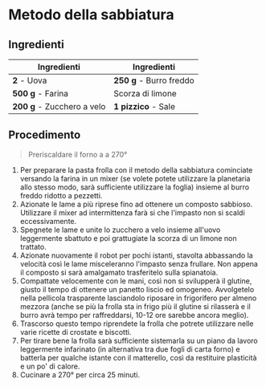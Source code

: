 # Metodo della sabbiatura

## Ingredienti

| Ingredienti                  | Ingredienti             |
| ---------------------------- | ----------------------- |
| **2** - Uova | **250 g** - Burro freddo |
| **500 g** - Farina | Scorza di limone |
| **200 g** - Zucchero a velo | **1 pizzico** - Sale |

## Procedimento

> Preriscaldare il forno a a 270°

1. Per preparare la pasta frolla con il metodo della sabbiatura cominciate versando la farina in un mixer (se volete potete utilizzare la planetaria allo stesso modo, sarà sufficiente utilizzare la foglia) insieme al burro freddo ridotto a pezzetti. 
1. Azionate le lame a più riprese fino ad ottenere un composto sabbioso.  Utilizzare il mixer ad intermittenza farà si che l'impasto non si scaldi eccessivamente.
1. Spegnete le lame e unite lo zucchero a velo insieme all'uovo leggermente sbattuto e poi grattugiate la scorza di un limone non trattato.
1. Azionate nuovamente il robot per pochi istanti, stavolta abbassando la velocità così le lame misceleranno l'impasto senza frullare. Non appena il composto si sarà amalgamato trasferitelo sulla spianatoia.
1. Compattate velocemente con le mani, così non si svilupperà il glutine, giusto il tempo di ottenere un panetto liscio ed omogeneo. Avvolgetelo nella pellicola trasparente lasciandolo riposare in frigorifero per almeno mezzora (anche se più la frolla sta in frigo più il glutine si rilasserà e il burro avrà tempo per raffreddarsi, 10-12 ore sarebbe ancora meglio). 
1. Trascorso questo tempo riprendete la frolla che potrete utilizzare nelle varie ricette di crostate e biscotti. 
1. Per tirare bene la frolla sarà sufficiente sistemarla su un piano da lavoro leggermente infarinato (in alternativa tra due fogli di carta forno) e batterla per qualche istante con il matterello, così da restituire plasticità e un po' di calore.
1. Cucinare a 270° per circa 25 minuti.
